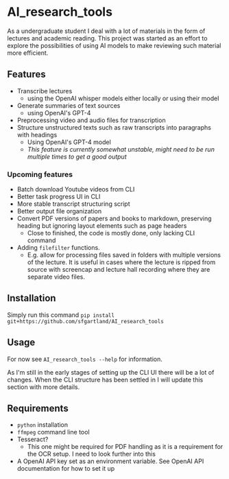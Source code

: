 # AI_research_tools
As a undergraduate student I deal with a lot of materials in the form of lectures and academic reading. This project was started as an effort to explore the possibilities of using AI models to make reviewing such material more efficient.

## Features
- Transcribe lectures
  - using the OpenAI whisper models either locally or using their model
- Generate summaries of text sources
  - using OpenAI's GPT-4
- Preprocessing video and audio files for transcription
- Structure unstructured texts such as raw transcripts into paragraphs with headings
  - Using OpenAI's GPT-4 model
  - *This feature is currently somewhat unstable, might need to be run multiple times to get a good output*

### Upcoming features
- Batch download Youtube videos from CLI
- Better task progress UI in CLI
- More stable transcript structuring script
- Better output file organization
- Convert PDF versions of papers and books to markdown, preserving heading but ignoring layout elements such as page headers
  - Close to finished, the code is mostly done, only lacking CLI command
- Adding `filefilter` functions.
  - E.g. allow for processing files saved in folders with multiple versions of the lecture. It is useful in cases where the lecture is ripped from source with screencap and lecture hall recording where they are separate video files.

## Installation
Simply run this command `pip install git+https://github.com/sfgartland/AI_research_tools` 

## Usage
For now see `AI_research_tools --help` for information.

As I'm still in the early stages of setting up the CLI UI there will be a lot of changes. When the CLI structure has been settled in I will update this section with more details.

## Requirements
- `python` installation
- `ffmpeg` command line tool
- Tesseract?
  - This one might be required for PDF handling as it is a requirement for the OCR setup. I need to look further into this
- A OpenAI API key set as an environment variable. See OpenAI API documentation for how to set it up

